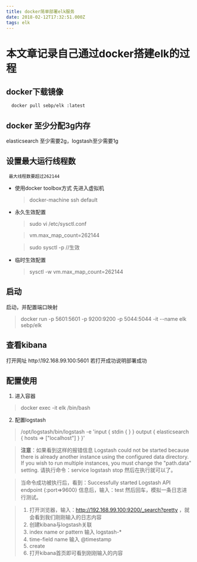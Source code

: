```yaml
---
title: docker简单部署elk服务
date: 2018-02-12T17:32:51.000Z
tags: elk
---
```


# 本文章记录自己通过docker搭建elk的过程

## docker下载镜像

```sh
  docker pull sebp/elk :latest
```

## docker 至少分配3g内存

elasticsearch 至少需要2g，logstash至少需要1g

## 设置最大运行线程数

```
 最大线程数要超过262144
```

- 使用docker toolbox方式 先进入虚拟机

  > docker-machine ssh default

- 永久生效配置

  > sudo vi /etc/sysctl.conf

  > vm.max_map_count=262144

  > sudo sysctl -p //生效

- 临时生效配置

  > sysctl -w vm.max_map_count=262144

## 启动

启动，并配置端口映射

> docker run -p 5601:5601 -p 9200:9200 -p 5044:5044 -it --name elk sebp/elk

## 查看kibana

打开网址 http:\192.168.99.100:5601 若打开成功说明部署成功

## 配置使用

1. 进入容器

  > docker exec -it elk /bin/bash

2. 配置logstash

  > /opt/logstash/bin/logstash -e 'input { stdin { } } output { elasticsearch { hosts => ["localhost"] } }'

  > **注意**：如果看到这样的报错信息 Logstash could not be started because there is already another instance using the configured data directory. If you wish to run multiple instances, you must change the "path.data" setting. 请执行命令：service logstash stop 然后在执行就可以了。

  > 当命令成功被执行后，看到：Successfully started Logstash API endpoint {:port=>9600} 信息后，输入：test 然后回车，模拟一条日志进行测试。

  > 1. 打开浏览器，输入：<http://192.168.99.100:9200/_search?pretty> ，就会看到我们刚刚输入的日志内容
  > 2. 创建kibana与logstash关联
  > 3. index name or pattern 输入 logstash-*
  > 4. time-field name 输入 @timestamp
  > 5. create
  > 6. 打开kibana首页即可看到刚刚输入的内容
